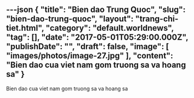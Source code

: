 ---json
{
    "title": "Bien dao Trung Quoc",
    "slug": "bien-dao-trung-quoc",
    "layout": "trang-chi-tiet.html",
    "category": "default.worldnews",
    "tag": [],
    "date": "2017-05-01T05:29:00.000Z",
    "publishDate": "",
    "draft": false,
    "image": [
        "images/photos/image-27.jpg"
    ],
    "__content__": "Bien dao cua viet nam gom truong sa va hoang sa"
}
---
Bien dao cua viet nam gom truong sa va hoang sa